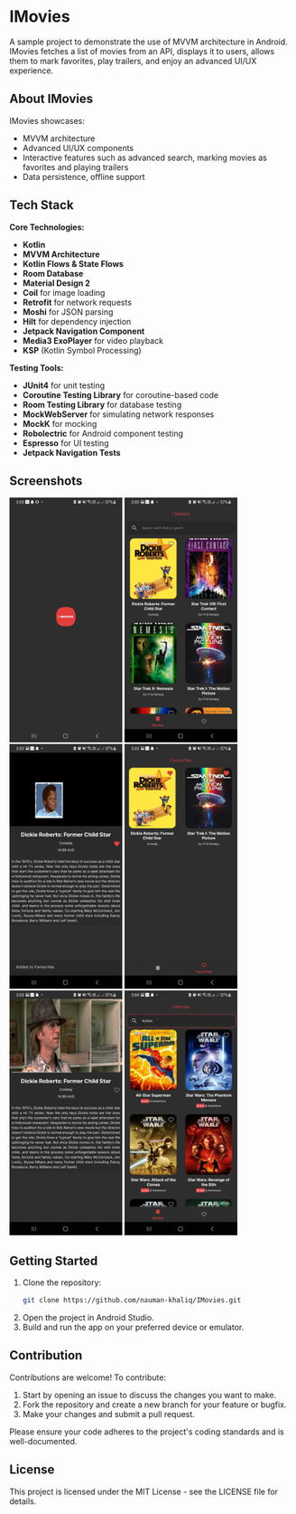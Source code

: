 # IMovies

A sample project to demonstrate the use of MVVM architecture in Android. IMovies fetches a list of movies from an API, displays it to users, allows them to mark favorites, play trailers, and enjoy an advanced UI/UX experience.

## About IMovies

IMovies showcases:
- MVVM architecture
- Advanced UI/UX components
- Interactive features such as advanced search, marking movies as favorites and playing trailers
- Data persistence, offline support

## Tech Stack

**Core Technologies:**
- **Kotlin**
- **MVVM Architecture**
- **Kotlin Flows & State Flows**
- **Room Database**
- **Material Design 2**
- **Coil** for image loading
- **Retrofit** for network requests
- **Moshi** for JSON parsing
- **Hilt** for dependency injection
- **Jetpack Navigation Component**
- **Media3 ExoPlayer** for video playback
- **KSP** (Kotlin Symbol Processing)

**Testing Tools:**
- **JUnit4** for unit testing
- **Coroutine Testing Library** for coroutine-based code
- **Room Testing Library** for database testing
- **MockWebServer** for simulating network responses
- **MockK** for mocking
- **Robolectric** for Android component testing
- **Espresso** for UI testing
- **Jetpack Navigation Tests**

## Screenshots

<img src="screenShots/screenShot1.jpg" alt="Screenshot 1" width="200" height = "433"/> <img src="screenShots/screenShot2.jpg" alt="Screenshot 2" width="200" height = "433"/>
<img src="screenShots/screenShot3.jpg" alt="Screenshot 3" width="200" height = "433"/> <img src="screenShots/screenShot4.jpg" alt="Screenshot 4" width="200" height = "433"/>
<img src="screenShots/screenShot5.jpg" alt="Screenshot 5" width="200" height = "433"/> <img src="screenShots/screenShot6.jpg" alt="Screenshot 6" width="200" height = "433"/>


## Getting Started

1. Clone the repository:
   ```bash
   git clone https://github.com/nauman-khaliq/IMovies.git

2. Open the project in Android Studio.
3. Build and run the app on your preferred device or emulator.

## Contribution
Contributions are welcome! To contribute:

1. Start by opening an issue to discuss the changes you want to make.
3. Fork the repository and create a new branch for your feature or bugfix.
3. Make your changes and submit a pull request.

Please ensure your code adheres to the project's coding standards and is well-documented.

## License
This project is licensed under the MIT License - see the LICENSE file for details.
